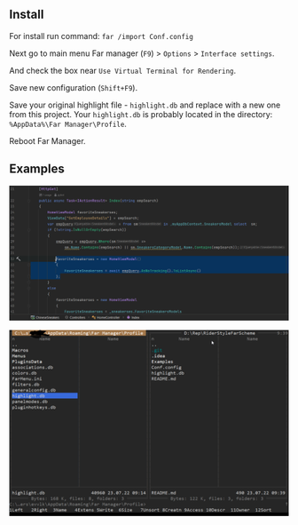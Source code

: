 ## Install

For install run command: ```far /import Conf.config```

Next go to main menu Far manager (`F9`) > `Options` > `Interface settings`.

And check the box near `Use Virtual Terminal for Rendering`.

Save new configuration (`Shift+F9`).

Save your original highlight file - `highlight.db` and 
replace with a new one from this project.
Your `highlight.db` is probably located in the directory:
`%AppData%\Far Manager\Profile`.

Reboot Far Manager.

## Examples
![](Examples/Example1.png)

![](Examples/Example2.png)